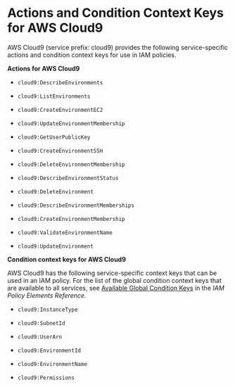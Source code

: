 # Actions and Condition Context Keys for AWS Cloud9<a name="list_cloud9"></a>

AWS Cloud9 \(service prefix: cloud9\) provides the following service\-specific actions and condition context keys for use in IAM policies\.

**Actions for AWS Cloud9**

+ `cloud9:DescribeEnvironments`

+ `cloud9:ListEnvironments`

+ `cloud9:CreateEnvironmentEC2`

+ `cloud9:UpdateEnvironmentMembership`

+ `cloud9:GetUserPublicKey`

+ `cloud9:CreateEnvironmentSSH`

+ `cloud9:DeleteEnvironmentMembership`

+ `cloud9:DescribeEnvironmentStatus`

+ `cloud9:DeleteEnvironment`

+ `cloud9:DescribeEnvironmentMemberships`

+ `cloud9:CreateEnvironmentMembership`

+ `cloud9:ValidateEnvironmentName`

+ `cloud9:UpdateEnvironment`

**Condition context keys for AWS Cloud9**

AWS Cloud9 has the following service\-specific context keys that can be used in an IAM policy\. For the list of the global condition context keys that are available to all services, see [Available Global Condition Keys](reference_policies_condition-keys.md#AvailableKeys) in the *IAM Policy Elements Reference*\.

+ `cloud9:InstanceType`

+ `cloud9:SubnetId`

+ `cloud9:UserArn`

+ `cloud9:EnvironmentId`

+ `cloud9:EnvironmentName`

+ `cloud9:Permissions`